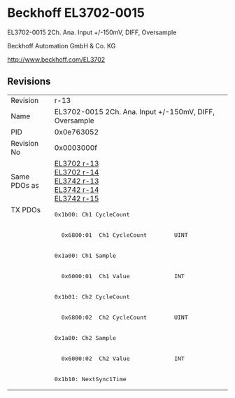 # Beckhoff EL3702-0015

EL3702-0015 2Ch. Ana. Input +/-150mV, DIFF, Oversample

Beckhoff Automation GmbH & Co. KG

http://www.beckhoff.com/EL3702

## Revisions
<table>
<tr >
<td>Revision</td>
<td>r-13</td>
</tr>
<tr >
<td>Name</td>
<td>EL3702-0015 2Ch. Ana. Input +/-150mV, DIFF, Oversample</td>
</tr>
<tr >
<td>PID</td>
<td>0x0e763052</td>
</tr>
<tr >
<td>Revision No</td>
<td>0x0003000f</td>
</tr>
<tr >
<td>Same PDOs as</td>
<td><a href="EL3702">EL3702 r-13</a><br/><a href="EL3702">EL3702 r-14</a><br/><a href="EL3742">EL3742 r-13</a><br/><a href="EL3742">EL3742 r-14</a><br/><a href="EL3742">EL3742 r-15</a></td>
</tr>
<tr class="txpdo pdosection">
<td rowspan=9 valign=top>TX PDOs</td>
<td><pre>0x1b00: Ch1 CycleCount</pre></td>
<td></td>
</tr>
<tr class="txpdo">
<td><pre>  0x6800:01  Ch1 CycleCount        UINT</pre></td>
</tr>
<tr class="txpdo pdosection">
<td><pre>0x1a00: Ch1 Sample</pre></td>
</tr>
<tr class="txpdo">
<td><pre>  0x6000:01  Ch1 Value             INT</pre></td>
</tr>
<tr class="txpdo pdosection">
<td><pre>0x1b01: Ch2 CycleCount</pre></td>
</tr>
<tr class="txpdo">
<td><pre>  0x6800:02  Ch2 CycleCount        UINT</pre></td>
</tr>
<tr class="txpdo pdosection">
<td><pre>0x1a80: Ch2 Sample</pre></td>
</tr>
<tr class="txpdo">
<td><pre>  0x6000:02  Ch2 Value             INT</pre></td>
</tr>
<tr class="txpdo pdosection">
<td><pre>0x1b10: NextSync1Time</pre></td>
</tr>
</table>
